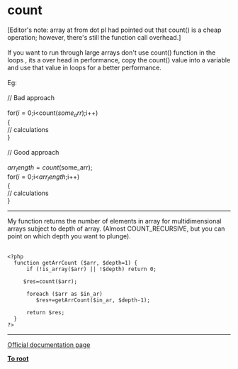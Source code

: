# count



[Editor&apos;s note: array at from dot pl had pointed out that count() is a cheap operation; however, there&apos;s still the function call overhead.]<br><br>If you want to run through large arrays don&apos;t use count() function in the loops , its a over head in performance,  copy the count() value into a variable and use that value in loops for a better performance.<br><br>Eg:<br><br>// Bad approach<br><br>for($i=0;$i&lt;count($some_arr);$i++)<br>{<br>    // calculations<br>}<br><br>// Good approach<br><br>$arr_length = count($some_arr);<br>for($i=0;$i&lt;$arr_length;$i++)<br>{<br>    // calculations<br>}  

---

My function returns the number of elements in array for multidimensional arrays subject to depth of array. (Almost COUNT_RECURSIVE, but you can point on which depth you want to plunge).<br><br>

```
<?php
  function getArrCount ($arr, $depth=1) {
      if (!is_array($arr) || !$depth) return 0;
         
     $res=count($arr);
         
      foreach ($arr as $in_ar)
         $res+=getArrCount($in_ar, $depth-1);
      
      return $res;
  }
?>
```
  

---

[Official documentation page](https://www.php.net/manual/en/function.count.php)

**[To root](/README.md)**